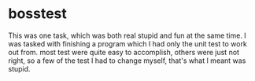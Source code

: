 # bosstest

This was one task, which was both real stupid and fun at the same time.
I was tasked with finishing a program which I had only the unit
test to work out from. most test were quite easy to accomplish,
others were just not right, so a few of the test I had to change
myself, that's what I meant was stupid.

